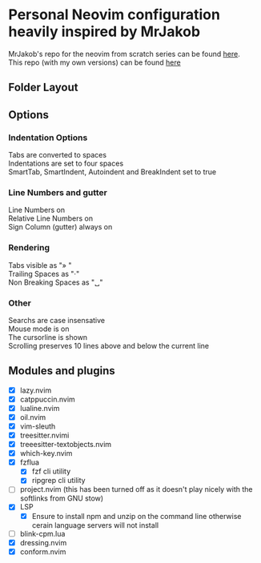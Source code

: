 # Personal Neovim configuration heavily inspired by MrJakob  
MrJakob's repo for the neovim from scratch series can be found [here](https://github.com/jakobwesthoff/nvim-from-scratch).  
This repo (with my own versions) can be found [here](https://github.com/Bookermind.com/dotfiles)

## Folder Layout  

## Options  
### Indentation Options  
Tabs are converted to spaces  
Indentations are set to four spaces  
SmartTab, SmartIndent, Autoindent and BreakIndent set to true  
### Line Numbers and gutter  
Line Numbers on  
Relative Line Numbers on  
Sign Column (gutter) always on  
### Rendering  
Tabs visible as "» "  
Trailing Spaces as "·"  
Non Breaking Spaces as "␣"  
### Other  
Searchs are case insensative  
Mouse mode is on  
The cursorline is shown  
Scrolling preserves 10 lines above and below the current line  

## Modules and plugins   
- [X] lazy.nvim
- [X] catppuccin.nvim
- [X] lualine.nvim
- [X] oil.nvim
- [X] vim-sleuth
- [X] treesitter.nvimi
- [X] treeesitter-textobjects.nvim
- [X] which-key.nvim
- [X] fzflua
    - [X] fzf cli utility
    - [X] ripgrep cli utility
- [ ] project.nvim (this has been turned off as it doesn't play nicely with the softlinks from GNU stow)  
- [X] LSP
    - [X] Ensure to install npm and unzip on the command line otherwise cerain language servers will not install  
- [ ] blink-cpm.lua
- [X] dressing.nvim
- [X] conform.nvim
